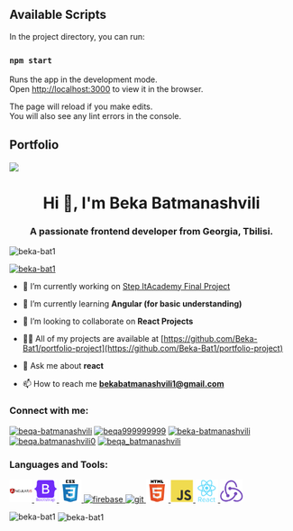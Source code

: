 ## Available Scripts

In the project directory, you can run:

### `npm start`

Runs the app in the development mode.\
Open [http://localhost:3000](http://localhost:3000) to view it in the browser.

The page will reload if you make edits.\
You will also see any lint errors in the console.

## Portfolio

<img align="center" src="![portfolio](https://user-images.githubusercontent.com/62855343/114531998-755f3f00-9c5d-11eb-843f-1232ad7085d1.jpg)
">

<h1 align="center">Hi 👋, I'm Beka Batmanashvili</h1>
<h3 align="center">A passionate frontend developer from Georgia, Tbilisi.</h3>

<p align="left"> <img src="https://komarev.com/ghpvc/?username=beka-bat1&label=Profile%20views&color=0e75b6&style=flat" alt="beka-bat1" /> </p>

<p align="left"> <a href="https://github.com/ryo-ma/github-profile-trophy"><img src="https://github-profile-trophy.vercel.app/?username=beka-bat1" alt="beka-bat1" /></a> </p>

- 🔭 I’m currently working on [Step ItAcademy Final Project](https://github.com/guramijibladze/it-step-project)

- 🌱 I’m currently learning **Angular (for basic understanding)**

- 👯 I’m looking to collaborate on **React Projects**

- 👨‍💻 All of my projects are available at [https://github.com/Beka-Bat1/portfolio-project](https://github.com/Beka-Bat1/portfolio-project)

- 💬 Ask me about **react**

- 📫 How to reach me **bekabatmanashvili1@gmail.com**

<h3 align="left">Connect with me:</h3>
<p align="left">
<a href="https://codepen.io/beqa-batmanashvili" target="blank"><img align="center" src="https://cdn.jsdelivr.net/npm/simple-icons@3.0.1/icons/codepen.svg" alt="beqa-batmanashvili" height="30" width="40" /></a>
<a href="https://twitter.com/beqa999999999" target="blank"><img align="center" src="https://cdn.jsdelivr.net/npm/simple-icons@3.0.1/icons/twitter.svg" alt="beqa999999999" height="30" width="40" /></a>
<a href="https://stackoverflow.com/users/beka-batmanashvili" target="blank"><img align="center" src="https://cdn.jsdelivr.net/npm/simple-icons@3.0.1/icons/stackoverflow.svg" alt="beka-batmanashvili" height="30" width="40" /></a>
<a href="https://fb.com/beqa.batmanashvili0" target="blank"><img align="center" src="https://cdn.jsdelivr.net/npm/simple-icons@3.0.1/icons/facebook.svg" alt="beqa.batmanashvili0" height="30" width="40" /></a>
<a href="https://instagram.com/beqa_batmanashvili" target="blank"><img align="center" src="https://cdn.jsdelivr.net/npm/simple-icons@3.0.1/icons/instagram.svg" alt="beqa_batmanashvili" height="30" width="40" /></a>
</p>

<h3 align="left">Languages and Tools:</h3>
<p align="left"> <a href="https://angular.io" target="_blank"> <img src="https://raw.githubusercontent.com/devicons/devicon/master/icons/angularjs/angularjs-original-wordmark.svg" alt="angularjs" width="40" height="40"/> </a> <a href="https://getbootstrap.com" target="_blank"> <img src="https://raw.githubusercontent.com/devicons/devicon/master/icons/bootstrap/bootstrap-plain-wordmark.svg" alt="bootstrap" width="40" height="40"/> </a> <a href="https://www.w3schools.com/css/" target="_blank"> <img src="https://raw.githubusercontent.com/devicons/devicon/master/icons/css3/css3-original-wordmark.svg" alt="css3" width="40" height="40"/> </a> <a href="https://firebase.google.com/" target="_blank"> <img src="https://www.vectorlogo.zone/logos/firebase/firebase-icon.svg" alt="firebase" width="40" height="40"/> </a> <a href="https://git-scm.com/" target="_blank"> <img src="https://www.vectorlogo.zone/logos/git-scm/git-scm-icon.svg" alt="git" width="40" height="40"/> </a> <a href="https://www.w3.org/html/" target="_blank"> <img src="https://raw.githubusercontent.com/devicons/devicon/master/icons/html5/html5-original-wordmark.svg" alt="html5" width="40" height="40"/> </a> <a href="https://developer.mozilla.org/en-US/docs/Web/JavaScript" target="_blank"> <img src="https://raw.githubusercontent.com/devicons/devicon/master/icons/javascript/javascript-original.svg" alt="javascript" width="40" height="40"/> </a> <a href="https://reactjs.org/" target="_blank"> <img src="https://raw.githubusercontent.com/devicons/devicon/master/icons/react/react-original-wordmark.svg" alt="react" width="40" height="40"/> </a> <a href="https://redux.js.org" target="_blank"> <img src="https://raw.githubusercontent.com/devicons/devicon/master/icons/redux/redux-original.svg" alt="redux" width="40" height="40"/> </a> </p>

<p><img align="left" src="https://github-readme-stats.vercel.app/api/top-langs?username=beka-bat1&show_icons=true&locale=en&layout=compact" alt="beka-bat1" /></p>

<p>&nbsp;<img align="center" src="https://github-readme-stats.vercel.app/api?username=beka-bat1&show_icons=true&locale=en" alt="beka-bat1" /></p>
